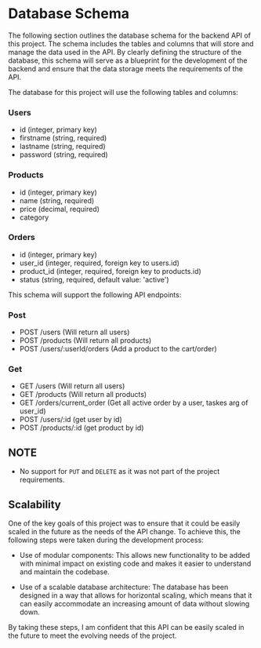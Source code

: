 # Database Schema
The following section outlines the database schema for the backend API of this project. The schema includes the tables and columns that will store and manage the data used in the API. By clearly defining the structure of the database, this schema will serve as a blueprint for the development of the backend and ensure that the data storage meets the requirements of the API.

The database for this project will use the following tables and columns:

### Users

- id (integer, primary key)
- firstname (string, required)
- lastname (string, required)
- password (string, required)

### Products

- id (integer, primary key)
- name (string, required)
- price (decimal, required)
- category

### Orders

- id (integer, primary key)
- user_id (integer, required, foreign key to users.id)
- product_id (integer, required, foreign key to products.id)
- status (string, required, default value: 'active')

This schema will support the following API endpoints:
### Post 

- POST /users (Will return all users)
- POST /products (Will return all products)
- POST /users/:userId/orders (Add a product to the cart/order)

### Get
- GET /users (Will return all users)
- GET /products (Will return all products)
- GET /orders/current_order (Get all active order by a user, taskes arg of user_id)
- POST /users/:id (get user by id)
- POST /products/:id (get product by id)


## NOTE
* No support for `PUT` and `DELETE` as it was not part of the project requirements. 

## Scalability

One of the key goals of this project was to ensure that it could be easily scaled in the future as the needs of the API change. To achieve this, the following steps were taken during the development process:

- Use of modular components: This allows new functionality to be added with minimal impact on existing code and makes it easier to understand and maintain the codebase.

- Use of a scalable database architecture: The database has been designed in a way that allows for horizontal scaling, which means that it can easily accommodate an increasing amount of data without slowing down.


By taking these steps, I am confident that this API can be easily scaled in the future to meet the evolving needs of the project.

